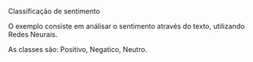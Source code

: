 Classificação de sentimento 

O exemplo consiste em análisar o sentimento através do texto, utilizando Redes Neurais.

As classes são: Positivo, Negatico, Neutro.
